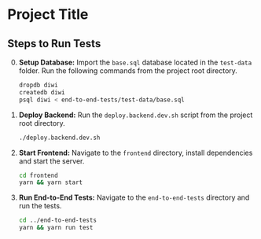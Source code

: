 # Project Title

## Steps to Run Tests

0. **Setup Database:** Import the `base.sql` database located in the `test-data` folder. Run the following commands from the project root directory.

    ```bash
    dropdb diwi
    createdb diwi
    psql diwi < end-to-end-tests/test-data/base.sql
    ```

1. **Deploy Backend:** Run the `deploy.backend.dev.sh` script from the project root directory.

    ```bash
    ./deploy.backend.dev.sh
    ```

2. **Start Frontend:** Navigate to the `frontend` directory, install dependencies and start the server.

    ```bash
    cd frontend
    yarn && yarn start
    ```

3. **Run End-to-End Tests:** Navigate to the `end-to-end-tests` directory and run the tests.

    ```bash
    cd ../end-to-end-tests
    yarn && yarn run test
    ```
